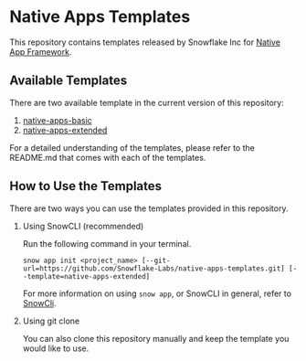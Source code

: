 # Native Apps Templates
This repository contains templates released by Snowflake Inc for [Native App Framework](https://docs.snowflake.com/en/developer-guide/native-apps/native-apps-about).

## Available Templates
There are two available template in the current version of this repository:
1. [native-apps-basic](./native-apps-basic/README.md)
2. [native-apps-extended](./native-apps-extended/README.md)

For a detailed understanding of the templates, please refer to the README.md that comes with each of the templates. 

## How to Use the Templates

There are two ways you can use the templates provided in this repository. 

1. Using SnowCLI (recommended)
    
    Run the following command in your terminal.
    ```
    snow app init <project_name> [--git-url=https://github.com/Snowflake-Labs/native-apps-templates.git] [--template=native-apps-extended]
    ```

    For more information on using `snow app`, or SnowCLI in general, refer to [SnowCli](https://github.com/Snowflake-Labs/snowcli/). 

2. Using git clone

    You can also clone this repository manually and keep the template you would like to use.
